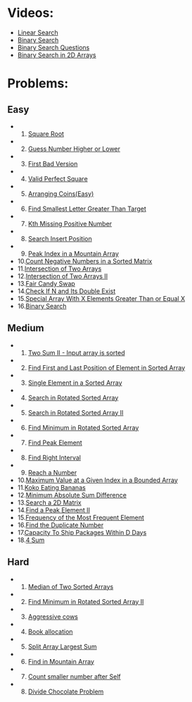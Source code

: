 # Videos:
- [Linear Search](https://youtu.be/_HRA37X8N_Q)
- [Binary Search](https://youtu.be/f6UU7V3szVw)
- [Binary Search Questions](https://youtu.be/W9QJ8HaRvJQ)
- [Binary Search in 2D Arrays](https://youtu.be/enI_KyGLYPo)

# Problems:

## Easy
- 1. [Square Root](https://leetcode.com/problems/sqrtx/)
- 2. [Guess Number Higher or Lower](https://leetcode.com/problems/guess-number-higher-or-lower/)
- 3. [First Bad Version](https://leetcode.com/problems/first-bad-version/)
- 4. [Valid Perfect Square](https://leetcode.com/problems/valid-perfect-square/)
- 5. [Arranging Coins(Easy)](https://leetcode.com/problems/arranging-coins/)
- 6. [Find Smallest Letter Greater Than Target](https://leetcode.com/problems/find-smallest-letter-greater-than-target/)
- 7. [Kth Missing Positive Number](https://leetcode.com/problems/kth-missing-positive-number/)
- 8. [Search Insert Position](https://leetcode.com/problems/search-insert-position/)
- 9. [Peak Index in a Mountain Array](https://leetcode.com/problems/peak-index-in-a-mountain-array/)
- 10.[Count Negative Numbers in a Sorted Matrix](https://leetcode.com/problems/count-negative-numbers-in-a-sorted-matrix/)
- 11.[Intersection of Two Arrays](https://leetcode.com/problems/intersection-of-two-arrays/)
- 12.[Intersection of Two Arrays II](https://leetcode.com/problems/intersection-of-two-arrays-ii/)
- 13.[Fair Candy Swap](https://leetcode.com/problems/fair-candy-swap/)
- 14.[Check If N and Its Double Exist](https://leetcode.com/problems/check-if-n-and-its-double-exist/)
- 15.[Special Array With X Elements Greater Than or Equal X](https://leetcode.com/problems/special-array-with-x-elements-greater-than-or-equal-x/)
- 16.[Binary Search](https://leetcode.com/problems/binary-search/)

## Medium
- 1. [Two Sum II - Input array is sorted](https://leetcode.com/problems/two-sum-ii-input-array-is-sorted/)
- 2. [Find First and Last Position of Element in Sorted Array](https://leetcode.com/problems/find-first-and-last-position-of-element-in-sorted-array/)
- 3. [Single Element in a Sorted Array](https://leetcode.com/problems/single-element-in-a-sorted-array/)
- 4. [Search in Rotated Sorted Array](https://leetcode.com/problems/search-in-rotated-sorted-array/)
- 5. [Search in Rotated Sorted Array II](https://leetcode.com/problems/search-in-rotated-sorted-array-ii/)
- 6. [Find Minimum in Rotated Sorted Array](https://leetcode.com/problems/find-minimum-in-rotated-sorted-array/)
- 7. [Find Peak Element](https://leetcode.com/problems/find-peak-element/)
- 8. [Find Right Interval](https://leetcode.com/problems/find-right-interval/)
- 9. [Reach a Number](https://leetcode.com/problems/reach-a-number/)
- 10.[Maximum Value at a Given Index in a Bounded Array](https://leetcode.com/problems/maximum-value-at-a-given-index-in-a-bounded-array/)
- 11.[Koko Eating Bananas](https://leetcode.com/problems/koko-eating-bananas/)
- 12.[Minimum Absolute Sum Difference](https://leetcode.com/problems/minimum-absolute-sum-difference/)
- 13.[Search a 2D Matrix](https://leetcode.com/problems/search-a-2d-matrix/)
- 14.[Find a Peak Element II](https://leetcode.com/problems/find-a-peak-element-ii/)
- 15.[Frequency of the Most Frequent Element](https://leetcode.com/problems/frequency-of-the-most-frequent-element/)
- 16.[Find the Duplicate Number](https://leetcode.com/problems/find-the-duplicate-number/)
- 17.[Capacity To Ship Packages Within D Days](https://leetcode.com/problems/capacity-to-ship-packages-within-d-days/)
- 18.[4 Sum](https://leetcode.com/problems/4sum/)

## Hard
- 1. [Median of Two Sorted Arrays](https://leetcode.com/problems/median-of-two-sorted-arrays/)
- 2. [Find Minimum in Rotated Sorted Array II](https://leetcode.com/problems/find-minimum-in-rotated-sorted-array-ii/)
- 3. [Aggressive cows](https://www.spoj.com/problems/AGGRCOW/)
- 4. [Book allocation](https://www.geeksforgeeks.org/allocate-minimum-number-pages/)
- 5. [Split Array Largest Sum](https://leetcode.com/problems/split-array-largest-sum/)
- 6. [Find in Mountain Array](https://leetcode.com/problems/find-in-mountain-array/)
- 7. [Count smaller number after Self](https://leetcode.com/problems/count-of-smaller-numbers-after-self/)
- 8. [Divide Chocolate Problem](https://curiouschild.github.io/leetcode/2019/06/21/divide-chocolate.html)
